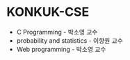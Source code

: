 # KONKUK-CSE
 * C Programming - 박소영 교수
 * probability and statistics - 이향원 교수
 * Web programming - 박소영 교수
